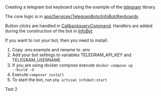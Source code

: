 
Creating a telegram bot keyboard using the example of the [telegram](https://github.com/php-telegram-bot/core) library.

The core logic is in [app/Services/TelegramBots/InfoBot/Keyboards](https://github.com/levchenko-ivan/tbot/tree/master/app/Services/TelegramBots/InfoBot/Keyboards)

Button clicks are handled in [CallbackqueryCommand](https://github.com/levchenko-ivan/tbot/blob/master/app/Services/TelegramBots/InfoBot/Commands/System/CallbackqueryCommand.php). Handlers are added during the construction of the bot in [InfoBot](https://github.com/levchenko-ivan/tbot/blob/master/app/Services/TelegramBots/InfoBot/InfoBot.php)

If you want to run your bot, then you need to install:
1) Copy .env.example and rename to .env
2) Add your bot settings to variables TELEGRAM_API_KEY and TELEGRAM_USERNAME
3) If you are using docker compose execute <code>docker-compose up --build -d</code>
4) Execute <code>composer install</code>
5) To start the bot, run <code>php artisan infobot:start</code>

Test 2